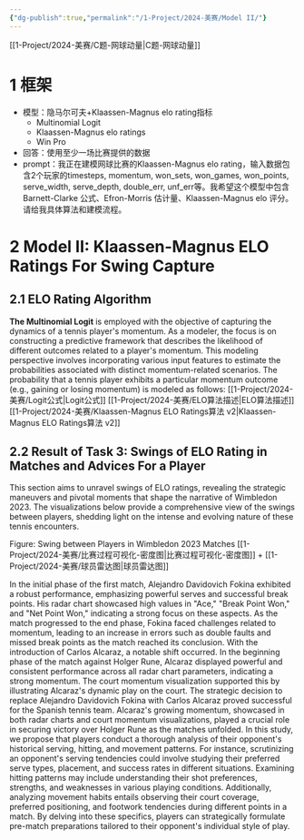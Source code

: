 ```yaml
---
{"dg-publish":true,"permalink":"/1-Project/2024-美赛/Model II/"}
---
```


[[1-Project/2024-美赛/C题-网球动量\|C题-网球动量]]
# 1 框架
- 模型：隐马尔可夫+Klaassen-Magnus elo rating指标
	- Multinomial Logit
	- Klaassen-Magnus elo ratings
	- Win Pro
- 回答：使用至少一场比赛提供的数据
- prompt：我正在建模网球比赛的Klaassen-Magnus elo rating，输入数据包含2个玩家的timesteps, momentum, won_sets, won_games, won_points, serve_width, serve_depth, double_err, unf_err等。我希望这个模型中包含Barnett-Clarke 公式、Efron-Morris 估计量、Klaassen-Magnus elo 评分。请给我具体算法和建模流程。
# 2 Model II: Klaassen-Magnus ELO Ratings For Swing Capture
## 2.1 ELO Rating Algorithm
**The Multinomial Logit** is employed with the objective of capturing the dynamics of a tennis player's momentum. As a modeler, the focus is on constructing a predictive framework that describes the likelihood of different outcomes related to a player's momentum. This modeling perspective involves incorporating various input features to estimate the probabilities associated with distinct momentum-related scenarios.
The probability that a tennis player exhibits a particular momentum outcome (e.g., gaining or losing momentum) is modeled as follows:
[[1-Project/2024-美赛/Logit公式\|Logit公式]]
[[1-Project/2024-美赛/ELO算法描述\|ELO算法描述]]
[[1-Project/2024-美赛/Klaassen-Magnus ELO Ratings算法 v2\|Klaassen-Magnus ELO Ratings算法 v2]]
## 2.2 Result of Task 3: Swings of ELO Rating in Matches and Advices For a Player
This section aims to unravel swings of ELO ratings, revealing the strategic maneuvers and pivotal moments that shape the narrative of Wimbledon 2023. The visualizations below provide a comprehensive view of the swings between players, shedding light on the intense and evolving nature of these tennis encounters.

Figure: Swing between Players in Wimbledon 2023 Matches
[[1-Project/2024-美赛/比赛过程可视化-密度图\|比赛过程可视化-密度图]] + [[1-Project/2024-美赛/球员雷达图\|球员雷达图]]

In the initial phase of the first match, Alejandro Davidovich Fokina exhibited a robust performance, emphasizing powerful serves and successful break points. His radar chart showcased high values in "Ace," "Break Point Won," and "Net Point Won," indicating a strong focus on these aspects. As the match progressed to the end phase, Fokina faced challenges related to momentum, leading to an increase in errors such as double faults and missed break points as the match reached its conclusion.
With the introduction of Carlos Alcaraz, a notable shift occurred. In the beginning phase of the match against Holger Rune, Alcaraz displayed powerful and consistent performance across all radar chart parameters, indicating a strong momentum. The court momentum visualization supported this by illustrating Alcaraz's dynamic play on the court.
The strategic decision to replace Alejandro Davidovich Fokina with Carlos Alcaraz proved successful for the Spanish tennis team. Alcaraz's growing momentum, showcased in both radar charts and court momentum visualizations, played a crucial role in securing victory over Holger Rune as the matches unfolded.
 In this study, we propose that players conduct a thorough analysis of their opponent's historical serving, hitting, and movement patterns. For instance, scrutinizing an opponent's serving tendencies could involve studying their preferred serve types, placement, and success rates in different situations. Examining hitting patterns may include understanding their shot preferences, strengths, and weaknesses in various playing conditions. Additionally, analyzing movement habits entails observing their court coverage, preferred positioning, and footwork tendencies during different points in a match. By delving into these specifics, players can strategically formulate pre-match preparations tailored to their opponent's individual style of play.